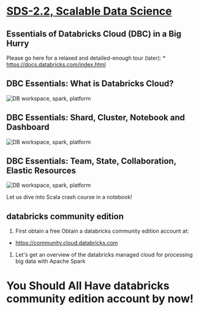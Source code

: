 [SDS-2.2, Scalable Data Science](https://lamastex.github.io/scalable-data-science/sds/2/2/)
===========================================================================================

Essentials of Databricks Cloud (DBC) in a Big Hurry
---------------------------------------------------

Please go here for a relaxed and detailed-enough tour (later): \* <https://docs.databricks.com/index.html>

DBC Essentials: What is Databricks Cloud?
-----------------------------------------

![DB workspace, spark, platform](https://raw.githubusercontent.com/raazesh-sainudiin/scalable-data-science/master/images/week1/dbTrImg_WorkspaceSparkPlatform700x.png)

DBC Essentials: Shard, Cluster, Notebook and Dashboard
------------------------------------------------------

![DB workspace, spark, platform](https://raw.githubusercontent.com/raazesh-sainudiin/scalable-data-science/master/images/week1/dbTrImg_ShardClusterNotebookDashboard700x.png)

DBC Essentials: Team, State, Collaboration, Elastic Resources
-------------------------------------------------------------

![DB workspace, spark, platform](https://raw.githubusercontent.com/raazesh-sainudiin/scalable-data-science/master/images/week1/dbTrImg_TeamStateCollaborationElasticResources700x.png)

Let us dive into Scala crash course in a notebook!

databricks community edition
----------------------------

1.  First obtain a free Obtain a databricks community edition account at:

-   <https://community.cloud.databricks.com>

1.  Let's get an overview of the databricks managed cloud for processing big data with Apache Spark

You Should All Have databricks community edition account by now!
================================================================